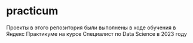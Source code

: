# practicum
Проекты в этого репозитория были выполнены в ходе обучения в Яндекс Практикуме на курсе Специалист по Data Science в 2023 году
